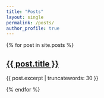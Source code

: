 ```yaml
---
title: "Posts"
layout: single
permalink: /posts/
author_profile: true
---
```


{% for post in site.posts %}
  <article>
    <h2><a href="{{ post.url | relative_url }}">{{ post.title }}</a></h2>
    <p>{{ post.excerpt | truncatewords: 30 }}</p>
  </article>
{% endfor %}